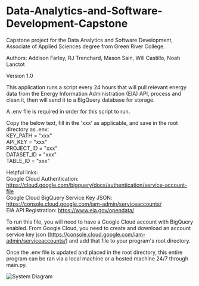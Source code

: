 # Data-Analytics-and-Software-Development-Capstone

Capstone project for the Data Analytics and Software Development, Associate of Applied Sciences degree from Green River College.

Authors: Addison Farley, RJ Trenchard, Mason Sain, Will Castillo, Noah Lanctot

Version 1.0

This application runs a script every 24 hours that will pull relevant energy data from the Energy Information Administration (EIA) API, process and clean it, then will send it to a BigQuery database for storage.

A .env file is required in order for this script to run. 

Copy the below text, fill in the 'xxx' as applicable, and save in the root directory as .env:
<br />
KEY_PATH = "xxx"<br />
API_KEY = "xxx"<br />
PROJECT_ID = "xxx"<br />
DATASET_ID = "xxx"<br />
TABLE_ID = "xxx"

Helpful links:
<br />
Google Cloud Authentication: https://cloud.google.com/bigquery/docs/authentication/service-account-file<br />
Google Cloud BigQuery Service Key JSON: https://console.cloud.google.com/iam-admin/serviceaccounts/<br />
EIA API Registration: https://www.eia.gov/opendata/

To run this file, you will need to have a Google Cloud account with BigQuery enabled. From Google Cloud, you need to create and download an account service key json (https://console.cloud.google.com/iam-admin/serviceaccounts/) and add that file to your program's root directory.

Once the .env file is updated and placed in the root directory, this entire program can be ran via a local machine or a hosted machine 24/7 through main.py.

![System Diagram](https://github.com/AddisonFarley/SDEV-280-Capstone/assets/93640684/be911ae9-fa23-4860-b27a-48c698645905)
